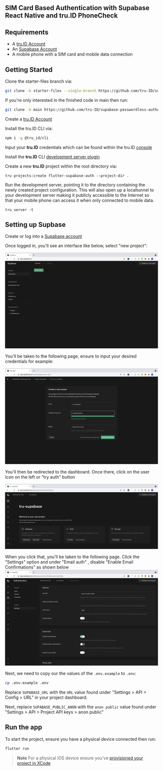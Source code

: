 ## SIM Card Based Authentication with Supabase React Native and tru.ID PhoneCheck

## Requirements

- A [tru.ID Account](https://tru.id)
- An [Supabase Account](https://app.supabase.io)
- A mobile phone with a SIM card and mobile data connection

## Getting Started

Clone the starter-files branch via:

```bash
git clone -b starter-files --single-branch https://github.com/tru-ID/supabase-passwordless-authentication-flutter.git
```

If you're only interested in the finished code in main then run:

```bash
git clone -b main https://github.com/tru-ID/supabase-passwordless-authentication-flutter.git
```

Create a [tru.ID Account](https://tru.id)

Install the tru.ID CLI via:

```bash
npm i -g @tru_id/cli

```

Input your **tru.ID** credentials which can be found within the tru.ID [console](https://developer.tru.id/console)

Install the **tru.ID** CLI [development server plugin](https://github.com/tru-ID/cli-plugin-dev-server)

Create a new **tru.ID** project within the root directory via:

```
tru projects:create flutter-supabase-auth --project-dir .
```

Run the development server, pointing it to the directory containing the newly created project configuration. This will also open up a localtunnel to your development server making it publicly accessible to the Internet so that your mobile phone can access it when only connected to mobile data.

```
tru server -t
```

## Setting up Supbase

Create or log into a [Supabase account](https://app.supabase.io)

Once logged in, you'll see an interface like below, select "new project":

![Empty Supabase Dashboard](./readme-assets/after-login.png)

You'll be taken to the following page, ensure to input your desired credentials for example:

![Create a new project](./readme-assets/create-new-project.png)

You'll then be redirected to the dashboard. Once there, click on the user icon on the left or "try auth" button

![Newly created project dashboard](./readme-assets/dashboard.png)

When you click that, you'll be taken to the following page. Click the "Settings" option and under "Email auth" , disable "Enable Email Confirmations" as shown below
![Authentication page](./readme-assets/email-auth.png)

Next, we need to copy our the values of the `.env.example` to `.env`:

```bash
cp .env.example .env
```

Replace `SUPABASE_URL` with the `URL` value found under "Settings > API > Config > URL" in your project dashboard.

Next, replace `SUPABASE_PUBLIC_ANON` with the `anon public` value found under "Settings > API > Project API keys > anon public"

## Run the app

To start the project, ensure you have a physical device connected then run:

```bash
flutter run
```

> **Note** For a physical iOS device ensure you've [provisioned your project in XCode](https://flutter.dev/docs/get-started/install/macos#deploy-to-ios-devices)
